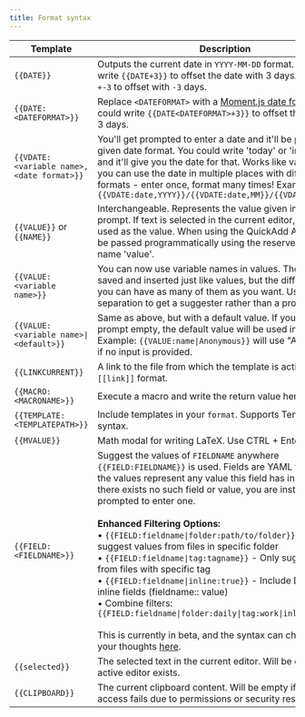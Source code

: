 ```yaml
---
title: Format syntax
---
```


| Template                                   | Description                                                                                                                                                                                                                                                                         |
| ------------------------------------------ | ----------------------------------------------------------------------------------------------------------------------------------------------------------------------------------------------------------------------------------------------------------------------------------- |
| `{{DATE}}`                                 | Outputs the current date in `YYYY-MM-DD` format. You could write `{{DATE+3}}` to offset the date with 3 days. You can use `+-3` to offset with `-3` days.                                                                                                                                                                                                                                    |
| `{{DATE:<DATEFORMAT>}}`                    | Replace `<DATEFORMAT>` with a [Moment.js date format](https://momentjs.com/docs/#/displaying/format/). You could write `{{DATE<DATEFORMAT>+3}}` to offset the date with 3 days.                                                                                                                                                                              |
| `{{VDATE:<variable name>, <date format>}}` | You'll get prompted to enter a date and it'll be parsed to the given date format. You could write 'today' or 'in two weeks' and it'll give you the date for that. Works like variables, so you can use the date in multiple places with different formats - enter once, format many times! Example: `{{VDATE:date,YYYY}}/{{VDATE:date,MM}}/{{VDATE:date,DD}}` |
| `{{VALUE}}` or `{{NAME}}`                  | Interchangeable. Represents the value given in an input prompt. If text is selected in the current editor, it will be used as the value. When using the QuickAdd API, this can be passed programmatically using the reserved variable name 'value'.                                                                                                                                             |
| `{{VALUE:<variable name>}}`                  | You can now use variable names in values. They'll get saved and inserted just like values, but the difference is that you can have as many of them as you want. Use comma separation to get a suggester rather than a prompt.                                                       |
| `{{VALUE:<variable name>\|<default>}}`        | Same as above, but with a default value. If you leave the prompt empty, the default value will be used instead. Example: `{{VALUE:name\|Anonymous}}` will use "Anonymous" if no input is provided.                                                                                  |
| `{{LINKCURRENT}}`                          | A link to the file from which the template is activated from. `[[link]]` format.                                                                                                                                                                                                    |
| `{{MACRO:<MACRONAME>}}`                    | Execute a macro and write the return value here.                                                                                                                                                                                                                            |
| `{{TEMPLATE:<TEMPLATEPATH>}}`              | Include templates in your `format`. Supports Templater syntax.                                                                                                                                                                                                                                                                                    |
| `{{MVALUE}}`                               | Math modal for writing LaTeX. Use CTRL + Enter to submit. |                                                                                                                                                                                                                                                                         
| `{{FIELD:<FIELDNAME>}}`                    | Suggest the values of `FIELDNAME` anywhere `{{FIELD:FIELDNAME}}` is used. Fields are YAML fields, and the values represent any value this field has in your vault. If there exists no such field or value, you are instead prompted to enter one.<br/><br/>**Enhanced Filtering Options:**<br/>• `{{FIELD:fieldname\|folder:path/to/folder}}` - Only suggest values from files in specific folder<br/>• `{{FIELD:fieldname\|tag:tagname}}` - Only suggest values from files with specific tag<br/>• `{{FIELD:fieldname\|inline:true}}` - Include Dataview inline fields (fieldname:: value)<br/>• Combine filters: `{{FIELD:fieldname\|folder:daily\|tag:work\|inline:true}}`<br/><br/>This is currently in beta, and the syntax can change—leave your thoughts [here](https://github.com/chhoumann/quickadd/issues/337).                                                                                                                                                                                                                                                 |
| `{{selected}}` | The selected text in the current editor. Will be empty if no active editor exists. |
| `{{CLIPBOARD}}` | The current clipboard content. Will be empty if clipboard access fails due to permissions or security restrictions. |
